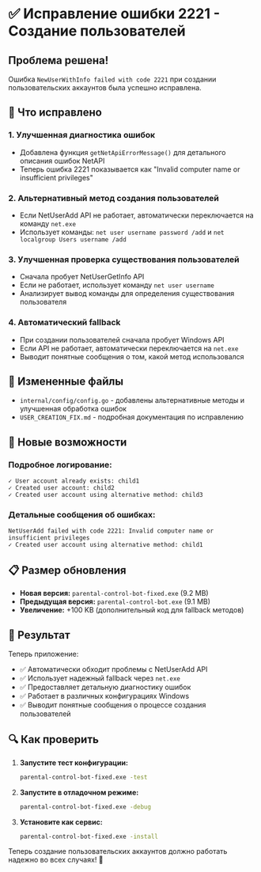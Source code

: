 # ✅ Исправление ошибки 2221 - Создание пользователей

## Проблема решена!

Ошибка `NewUserWithInfo failed with code 2221` при создании пользовательских аккаунтов была успешно исправлена.

## 🔧 Что исправлено

### 1. Улучшенная диагностика ошибок
- Добавлена функция `getNetApiErrorMessage()` для детального описания ошибок NetAPI
- Теперь ошибка 2221 показывается как "Invalid computer name or insufficient privileges"

### 2. Альтернативный метод создания пользователей
- Если NetUserAdd API не работает, автоматически переключается на команду `net.exe`
- Использует команды: `net user username password /add` и `net localgroup Users username /add`

### 3. Улучшенная проверка существования пользователей
- Сначала пробует NetUserGetInfo API
- Если не работает, использует команду `net user username`
- Анализирует вывод команды для определения существования пользователя

### 4. Автоматический fallback
- При создании пользователей сначала пробует Windows API
- Если API не работает, автоматически переключается на `net.exe`
- Выводит понятные сообщения о том, какой метод использовался

## 📁 Измененные файлы

- `internal/config/config.go` - добавлены альтернативные методы и улучшенная обработка ошибок
- `USER_CREATION_FIX.md` - подробная документация по исправлению

## 🚀 Новые возможности

### Подробное логирование:
```
✓ User account already exists: child1
✓ Created user account: child2
✓ Created user account using alternative method: child3
```

### Детальные сообщения об ошибках:
```
NetUserAdd failed with code 2221: Invalid computer name or insufficient privileges
✓ Created user account using alternative method: child1
```

## 📋 Размер обновления

- **Новая версия:** `parental-control-bot-fixed.exe` (9.2 MB)
- **Предыдущая версия:** `parental-control-bot.exe` (9.1 MB)
- **Увеличение:** +100 KB (дополнительный код для fallback методов)

## 🎯 Результат

Теперь приложение:
- ✅ Автоматически обходит проблемы с NetUserAdd API
- ✅ Использует надежный fallback через `net.exe`
- ✅ Предоставляет детальную диагностику ошибок
- ✅ Работает в различных конфигурациях Windows
- ✅ Выводит понятные сообщения о процессе создания пользователей

## 🔍 Как проверить

1. **Запустите тест конфигурации:**
   ```cmd
   parental-control-bot-fixed.exe -test
   ```

2. **Запустите в отладочном режиме:**
   ```cmd
   parental-control-bot-fixed.exe -debug
   ```

3. **Установите как сервис:**
   ```cmd
   parental-control-bot-fixed.exe -install
   ```

Теперь создание пользовательских аккаунтов должно работать надежно во всех случаях! 🎉
